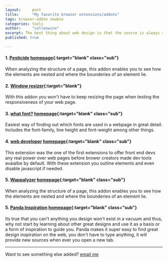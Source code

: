```yaml
---
layout:     post
title:      "My favorite browser extensions/addons"
tags: browser-addon newbie
categories: tools
author:     "colleowino"
excerpt: The best thing about web design is that the source is always available to us through the browser dev tools. We can even go a step further and install browser extensions that give us the same power in more intuitive ways.  
published: true

---
```

#### 1. [Pesticide](https://chrome.google.com/webstore/detail/pesticide-for-chrome/bblbgcheenepgnnajgfpiicnbbdmmooh) [homepage](http://pesticide.io/){:target="blank" class="sub"}
When analyzing the structure of a page, this addon enables you to see how the elements are nested and where the bounderies of an element lie.

#### 2. [Window resizer](https://chrome.google.com/webstore/detail/window-resizer/kkelicaakdanhinjdeammmilcgefonfh){:target="blank"}
With this addon you won't have to keep resizing the page when testing the responsiveness of your web page.

#### 3. [what font?](https://chrome.google.com/webstore/detail/whatfont/jabopobgcpjmedljpbcaablpmlmfcogm) [homepage](http://chengyinliu.com/whatfont.html){:target="blank" class="sub"}
Easiest way of finding out which fonts are used in a webpage in great detail. Includes the font-family, line height and font-weight among other things.

#### 4. [web developer](https://chrome.google.com/webstore/detail/web-developer/bfbameneiokkgbdmiekhjnmfkcnldhhm) [homepage](http://chrispederick.com/work/web-developer/){:target="blank" class="sub"}
This extension was the one of the first extensions to offer front end devs any real power over web pages before brower creators made dev tools avaialbe by default. 
With these extension you outline elements and even disable javascript if needed.

#### 5. [Wappalyzer](https://chrome.google.com/webstore/detail/gppongmhjkpfnbhagpmjfkannfbllamg) [homepage](https://wappalyzer.com/){:target="blank" class="sub"}
When analyzing the structure of a page, this addon enables you to see how the elements are nested and where the bounderies of an element lie.

#### 5. [Panda Inspiration](https://chrome.google.com/webstore/detail/panda-4-news-inspiration/haafibkemckmbknhfkiiniobjpgkebko) [homepage](http://usepanda.com/){:target="blank" class="sub"}
Its true that you can't anything you design won't exist in a vacuum and thus, why not start by learning about other great designs and use it as a basis or a form of inspiration to guide you. Panda makes it super easy to find great design inspiration on the web, you don't have to type anything, it will provide new sources when ever you open a new tab.


-----

Want to see something else added? <a href="mailto:colleowino@gmail.com?Subject=Hello">email me</a>

